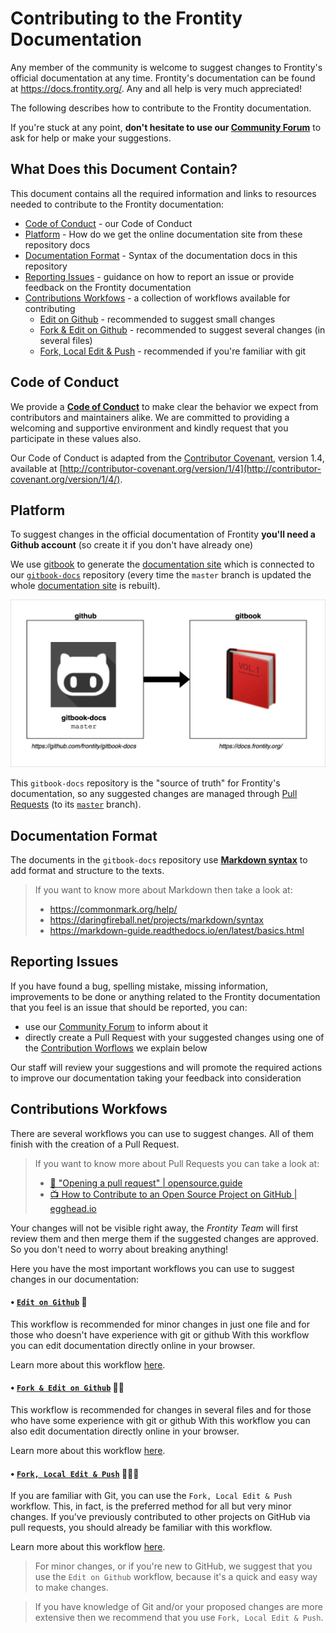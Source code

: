 # Contributing to the Frontity Documentation

Any member of the community is welcome to suggest changes to Frontity's official documentation at any time. Frontity's documentation can be found at https://docs.frontity.org/. Any and all help is very much appreciated!

The following describes how to contribute to the Frontity documentation.

If you're stuck at any point, **don't hesitate to use our [Community Forum](https://community.frontity.org/c/docs-and-tutorials)** to ask for help or make your suggestions.


## What Does this Document Contain?

This document contains all the required information and links to resources needed to contribute to the Frontity documentation:

- [Code of Conduct](#code-of-conduct) - our Code of Conduct
- [Platform](#platform) - How do we get the online documentation site from these repository docs
- [Documentation Format](#documentation-format) - Syntax of the documentation docs in this repository
- [Reporting Issues](#reporting-issues) - guidance on how to report an issue or provide feedback on the Frontity documentation
- [Contributions Workfows](#contributions-workfows) - a collection of workflows available for contributing
  - [Edit on Github](#edit-on-github) - recommended to suggest small changes
  - [Fork & Edit on Github](#fork-&-edit-on-github) - recommended to suggest several changes (in several files)
  - [Fork, Local Edit & Push](#Fork-&-Local-Edit-&-Push) - recommended if you're familiar with git


## Code of Conduct

We provide a [**Code of Conduct**](https://github.com/frontity/gitbook-docs/tree/master/CODE_OF_CONDUCT.md) to make clear the behavior we expect from contributors and maintainers alike. We are committed to providing a welcoming and supportive environment and kindly request that you participate in these values also.

Our Code of Conduct is adapted from the [Contributor Covenant](http://contributor-covenant.org), version 1.4,
available at [http://contributor-covenant.org/version/1/4](http://contributor-covenant.org/version/1/4/).

## Platform

To suggest changes in the official documentation of Frontity **you'll need a Github account** (so create it if you don't have already one)

We use [gitbook](https://www.gitbook.com/) to generate the [documentation site](https://docs.frontity.org/) which is connected to our [`gitbook-docs`](https://github.com/frontity/gitbook-docs/) repository (every time the `master` branch is updated the whole [documentation site](https://docs.frontity.org/) is rebuilt).

![github-gitbook-connection](.gitbook/assets/github-gitbook-connection.png)

This `gitbook-docs` repository is the "source of truth" for Frontity's documentation, so any suggested changes are managed through [Pull Requests](https://help.github.com/en/github/collaborating-with-issues-and-pull-requests/about-pull-requests) (to its [`master`](https://github.com/frontity/gitbook-docs/tree/master) branch).

 
## Documentation Format

The documents in the `gitbook-docs` repository use [**Markdown syntax**](https://docs.gitbook.com/editing-content/markdown) to add format and structure to the texts.

> If you want to know more about Markdown then take a look at:
> - https://commonmark.org/help/
> - https://daringfireball.net/projects/markdown/syntax
> - https://markdown-guide.readthedocs.io/en/latest/basics.html

## Reporting Issues

If you have found a bug, spelling mistake, missing information, improvements to be done or anything related to the Frontity documentation that you feel is an issue that should be reported, you can:

- use our [Community Forum](https://community.frontity.org/c/docs-and-tutorials) to inform about it
- directly create a Pull Request with your suggested changes using one of the [Contribution Worflows](#contributions-workfows) we explain below

Our staff will review your suggestions and will promote the required actions to improve our documentation taking your feedback into consideration 

## Contributions Workfows

There are several workflows you can use to suggest changes. All of them finish with the creation of a Pull Request. 

> If you want to know more about Pull Requests you can take a look at:
> - [📑 "Opening a pull request" | opensource.guide ](https://opensource.guide/how-to-contribute/#opening-a-pull-request)
> - [📺 How to Contribute to an Open Source Project on GitHub | egghead.io ](https://egghead.io/courses/how-to-contribute-to-an-open-source-project-on-github)

Your changes will not be visible right away, the *Frontity Team* will first review them and then merge them if the suggested changes are approved. So you don't need to worry about breaking anything!

Here you have the most important workflows you can use to suggest changes in our documentation:

#### • **[`Edit on Github`](https://github.com/frontity/gitbook-docs/wiki/Edit-on-Github)**  📝

This workflow is recommended for minor changes in just one file and for those who doesn't have experience with git or github
With this workflow you can edit documentation directly online in your browser.

Learn more about this workflow [here](https://github.com/frontity/gitbook-docs/wiki/Edit-on-Github).

#### • **[`Fork & Edit on Github`](https://github.com/frontity/gitbook-docs/wiki/Fork-&-Edit-on-Github)** 📝📝

This workflow is recommended for changes in several files and for those who have some experience with git or github
With this workflow you can also edit documentation directly online in your browser.

Learn more about this workflow [here](https://github.com/frontity/gitbook-docs/wiki/Fork-&-Edit-on-Github).

#### • **[`Fork, Local Edit & Push`](https://github.com/frontity/gitbook-docs/wiki/Fork-&-Local-Edit-&-Push)**  📝📝📝

If you are familiar with Git, you can use the `Fork, Local Edit & Push` workflow. This, in fact, is the preferred method for all but very minor changes.
If you've previously contributed to other projects on GitHub via pull requests, you should already be familiar with this workflow.

Learn more about this workflow [here](https://github.com/frontity/gitbook-docs/wiki/Fork-&-Local-Edit-&-Push).

> For minor changes, or if you're new to GitHub, we suggest that you use the `Edit on Github` workflow, because it's a quick and easy way to make changes. 

> If you have knowledge of Git and/or your proposed changes are more extensive then we recommend that you use `Fork, Local Edit & Push`.